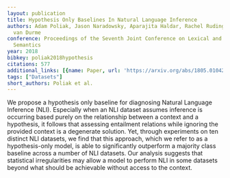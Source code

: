 ```yaml
---
layout: publication
title: Hypothesis Only Baselines In Natural Language Inference
authors: Adam Poliak, Jason Naradowsky, Aparajita Haldar, Rachel Rudinger, Benjamin
  van Durme
conference: Proceedings of the Seventh Joint Conference on Lexical and Computational
  Semantics
year: 2018
bibkey: poliak2018hypothesis
citations: 577
additional_links: [{name: Paper, url: 'https://arxiv.org/abs/1805.01042'}]
tags: ["Datasets"]
short_authors: Poliak et al.
---
```

We propose a hypothesis only baseline for diagnosing Natural Language
Inference (NLI). Especially when an NLI dataset assumes inference is occurring
based purely on the relationship between a context and a hypothesis, it follows
that assessing entailment relations while ignoring the provided context is a
degenerate solution. Yet, through experiments on ten distinct NLI datasets, we
find that this approach, which we refer to as a hypothesis-only model, is able
to significantly outperform a majority class baseline across a number of NLI
datasets. Our analysis suggests that statistical irregularities may allow a
model to perform NLI in some datasets beyond what should be achievable without
access to the context.